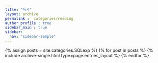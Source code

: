 ```yaml
---
title: "독서"
layout: archive
permalink :  categories/reading
author_profile : true
sidebar_main : true
sidebar:
  nav: "sidebar-sample"
---
```



{% assign posts = site.categories.SQLexp %}
{% for post in posts %} {% include archive-single.html type=page.entries_layout %} {% endfor %}